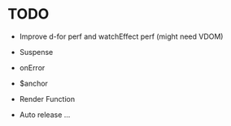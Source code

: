 # TODO

- Improve d-for perf and watchEffect perf (might need VDOM)
- Suspense
- onError
- $anchor
- Render Function

- Auto release ...
